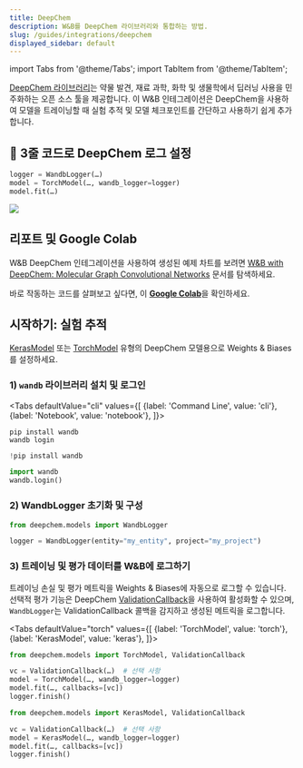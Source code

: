 ```yaml
---
title: DeepChem
description: W&B를 DeepChem 라이브러리와 통합하는 방법.
slug: /guides/integrations/deepchem
displayed_sidebar: default
---
```

import Tabs from '@theme/Tabs';
import TabItem from '@theme/TabItem';

[DeepChem 라이브러리](https://github.com/deepchem/deepchem)는 약물 발견, 재료 과학, 화학 및 생물학에서 딥러닝 사용을 민주화하는 오픈 소스 툴을 제공합니다. 이 W&B 인테그레이션은 DeepChem을 사용하여 모델을 트레이닝할 때 실험 추적 및 모델 체크포인트를 간단하고 사용하기 쉽게 추가합니다.

## 🧪 3줄 코드로 DeepChem 로그 설정

```python
logger = WandbLogger(…)
model = TorchModel(…, wandb_logger=logger)
model.fit(…)
```

![](/images/integrations/cd.png)

## 리포트 및 Google Colab

W&B DeepChem 인테그레이션을 사용하여 생성된 예제 차트를 보려면 [W&B with DeepChem: Molecular Graph Convolutional Networks](https://wandb.ai/kshen/deepchem_graphconv/reports/Using-W-B-with-DeepChem-Molecular-Graph-Convolutional-Networks--Vmlldzo4MzU5MDc?galleryTag=) 문서를 탐색하세요.

바로 작동하는 코드를 살펴보고 싶다면, 이 [**Google Colab**](https://colab.research.google.com/github/wandb/examples/blob/master/colabs/deepchem/W%26B_x_DeepChem.ipynb)을 확인하세요.

## 시작하기: 실험 추적

[KerasModel](https://deepchem.readthedocs.io/en/latest/api_reference/models.html#keras-models) 또는 [TorchModel](https://deepchem.readthedocs.io/en/latest/api_reference/models.html#pytorch-models) 유형의 DeepChem 모델용으로 Weights & Biases를 설정하세요.

### 1) `wandb` 라이브러리 설치 및 로그인

<Tabs
  defaultValue="cli"
  values={[
    {label: 'Command Line', value: 'cli'},
    {label: 'Notebook', value: 'notebook'},
  ]}>
  <TabItem value="cli">

```
pip install wandb
wandb login
```

  </TabItem>
  <TabItem value="notebook">

```python
!pip install wandb

import wandb
wandb.login()
```

  </TabItem>
</Tabs>

### 2) WandbLogger 초기화 및 구성

```python
from deepchem.models import WandbLogger

logger = WandbLogger(entity="my_entity", project="my_project")
```

### 3) 트레이닝 및 평가 데이터를 W&B에 로그하기

트레이닝 손실 및 평가 메트릭을 Weights & Biases에 자동으로 로그할 수 있습니다. 선택적 평가 기능은 DeepChem [ValidationCallback](https://github.com/deepchem/deepchem/blob/master/deepchem/models/callbacks.py)을 사용하여 활성화할 수 있으며, `WandbLogger`는 ValidationCallback 콜백을 감지하고 생성된 메트릭을 로그합니다.

<Tabs
  defaultValue="torch"
  values={[
    {label: 'TorchModel', value: 'torch'},
    {label: 'KerasModel', value: 'keras'},
  ]}>
  <TabItem value="torch">

```python
from deepchem.models import TorchModel, ValidationCallback

vc = ValidationCallback(…)  # 선택 사항
model = TorchModel(…, wandb_logger=logger)
model.fit(…, callbacks=[vc])
logger.finish()
```
  </TabItem>
  <TabItem value="keras">

```python
from deepchem.models import KerasModel, ValidationCallback

vc = ValidationCallback(…)  # 선택 사항
model = KerasModel(…, wandb_logger=logger)
model.fit(…, callbacks=[vc])
logger.finish()
```

  </TabItem>
</Tabs>